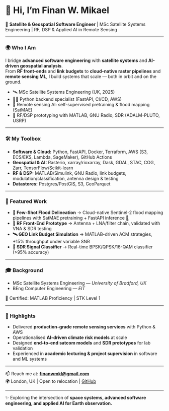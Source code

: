 # 👋 Hi, I’m Finan W. Mikael  

🚀 **Satellite & Geospatial Software Engineer** | MSc Satellite Systems Engineering | RF, DSP & Applied AI in Remote Sensing  

---

### 🌍 Who I Am
I bridge **advanced software engineering** with **satellite systems** and **AI-driven geospatial analysis**.  
From **RF front-ends** and **link budgets** to **cloud-native raster pipelines** and **remote sensing ML**, I build systems that scale — both in orbit and on the ground.  

- 🛰️ MSc Satellite Systems Engineering (UK, 2025)  
- 👨‍💻 Python backend specialist (FastAPI, CI/CD, AWS)  
- 🤖 Remote sensing AI: self-supervised pretraining & flood mapping (SatMAE)  
- 📡 RF/DSP prototyping with MATLAB, GNU Radio, SDR (ADALM-PLUTO, USRP)  

---

### 🛠️ My Toolbox
- **Software & Cloud:** Python, FastAPI, Docker, Terraform, AWS (S3, ECS/EKS, Lambda, SageMaker), GitHub Actions  
- **Geospatial & AI:** Rasterio, xarray/rioxarray, Dask, GDAL, STAC, COG, Zarr, TensorFlow/Scikit-learn  
- **RF & DSP:** MATLAB/Simulink, GNU Radio, link budgets, modulation/classification, antenna design & testing  
- **Datastores:** Postgres/PostGIS, S3, GeoParquet  

---

### 📂 Featured Work
- **🌊 Few-Shot Flood Delineation** → Cloud-native Sentinel-2 flood mapping pipelines with SatMAE pretraining + FastAPI inference [🔗](https://github.com/finn-1o8/Few-shot-Flood-Delineation)  
- **📡 RF Front-End Prototype** → Antenna + LNA/filter chain, validated with VNA & SDR testing  
- **🛰️ GEO Link Budget Simulation** → MATLAB-driven ACM strategies, +15% throughput under variable SNR  
- **📶 SDR Signal Classifier** → Real-time BPSK/QPSK/16-QAM classifier (>95% accuracy)  

---

### 🎓 Background
- MSc Satellite Systems Engineering — *University of Bradford, UK* 
- BEng Computer Engineering — *EIT*  

📜 Certified: MATLAB Proficiency | STK Level 1  

---

### 🌟 Highlights
- Delivered **production-grade remote sensing services** with Python & AWS  
- Operationalised **AI-driven climate risk models** at scale  
- Designed **end-to-end satcom models** and **SDR prototypes** for lab validation  
- Experienced in **academic lecturing & project supervision** in software and ML systems  

---

📫 Reach me at: **[finanwmkl@gmail.com](mailto:finanwmkl@gmail.com)**  
🌍 London, UK | Open to relocation | [GitHub](https://github.com/finn-1o8)  

---
✨ Exploring the intersection of **space systems, advanced software engineering, and applied AI for Earth observation.**
